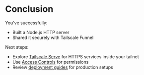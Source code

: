 # Conclusion

You've successfully:

* Built a Node.js HTTP server  
* Shared it securely with Tailscale Funnel  

Next steps:  
* Explore [Tailscale Serve](https://tailscale.com/kb/1312/serve) for HTTPS services inside your tailnet  
* Use [Access Controls](https://tailscale.com/kb/1018/acls) for permissions  
* Review [deployment guides](https://tailscale.com/kb/deployment) for production setups  
